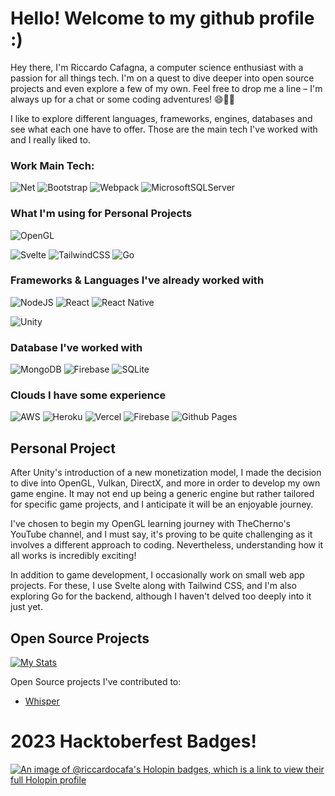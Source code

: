 
# Hello! Welcome to my github profile :)

Hey there, I'm Riccardo Cafagna, a computer science enthusiast with a passion for all things tech. I'm on a quest to dive deeper into open source projects and even explore a few of my own. Feel free to drop me a line – I'm always up for a chat or some coding adventures! 😄👨‍💻

I like to explore different languages, frameworks, engines, databases and see what each one have to offer. Those are the main tech I've worked with and I really liked to.

### Work Main Tech:

![Net](https://img.shields.io/badge/.NET-5C2D91?style=for-the-badge&logo=.net&logoColor=white)
![Bootstrap](https://img.shields.io/badge/bootstrap-%238511FA.svg?style=for-the-badge&logo=bootstrap&logoColor=white)
![Webpack](https://img.shields.io/badge/webpack-%238DD6F9.svg?style=for-the-badge&logo=webpack&logoColor=black)
![MicrosoftSQLServer](https://img.shields.io/badge/Microsoft%20SQL%20Server-CC2927?style=for-the-badge&logo=microsoft%20sql%20server&logoColor=white)

### What I'm using for Personal Projects

![OpenGL](https://img.shields.io/badge/OpenGL-%23FFFFFF.svg?style=for-the-badge&logo=opengl)

![Svelte](https://img.shields.io/badge/svelte-%23f1413d.svg?style=for-the-badge&logo=svelte&logoColor=white)
![TailwindCSS](https://img.shields.io/badge/tailwindcss-%2338B2AC.svg?style=for-the-badge&logo=tailwind-css&logoColor=white)
![Go](https://img.shields.io/badge/go-%2300ADD8.svg?style=for-the-badge&logo=go&logoColor=white)

### Frameworks & Languages I've already worked with

![NodeJS](https://img.shields.io/badge/node.js-6DA55F?style=for-the-badge&logo=node.js&logoColor=white)
![React](https://img.shields.io/badge/react-%2320232a.svg?style=for-the-badge&logo=react&logoColor=%2361DAFB)
![React Native](https://img.shields.io/badge/react_native-%2320232a.svg?style=for-the-badge&logo=react&logoColor=%2361DAFB)

![Unity](https://img.shields.io/badge/unity-%23000000.svg?style=for-the-badge&logo=unity&logoColor=white)

### Database I've worked with

![MongoDB](https://img.shields.io/badge/MongoDB-%234ea94b.svg?style=for-the-badge&logo=mongodb&logoColor=white)
![Firebase](https://img.shields.io/badge/Firebase-039BE5?style=for-the-badge&logo=Firebase&logoColor=white)
![SQLite](https://img.shields.io/badge/sqlite-%2307405e.svg?style=for-the-badge&logo=sqlite&logoColor=white)

### Clouds I have some experience

![AWS](https://img.shields.io/badge/AWS-%23FF9900.svg?style=for-the-badge&logo=amazon-aws&logoColor=white)
![Heroku](https://img.shields.io/badge/heroku-%23430098.svg?style=for-the-badge&logo=heroku&logoColor=white)
![Vercel](https://img.shields.io/badge/vercel-%23000000.svg?style=for-the-badge&logo=vercel&logoColor=white)
![Firebase](https://img.shields.io/badge/firebase-%23039BE5.svg?style=for-the-badge&logo=firebase)
![Github Pages](https://img.shields.io/badge/github%20pages-121013?style=for-the-badge&logo=github&logoColor=white)


## Personal Project

After Unity's introduction of a new monetization model, I made the decision to dive into OpenGL, Vulkan, DirectX, and more in order to develop my own game engine. It may not end up being a generic engine but rather tailored for specific game projects, and I anticipate it will be an enjoyable journey.

I've chosen to begin my OpenGL learning journey with TheCherno's YouTube channel, and I must say, it's proving to be quite challenging as it involves a different approach to coding. Nevertheless, understanding how it all works is incredibly exciting!

In addition to game development, I occasionally work on small web app projects. For these, I use Svelte along with Tailwind CSS, and I'm also exploring Go for the backend, although I haven't delved too deeply into it just yet.

## Open Source Projects

[![My Stats](https://awesome-github-stats.azurewebsites.net/user-stats/riccardocafa)](https://git.io/awesome-stats-card)

Open Source projects I've contributed to: 
- [Whisper](https://github.com/Dun-sin/Whisper)

# 2023 Hacktoberfest Badges!

[![An image of @riccardocafa's Holopin badges, which is a link to view their full Holopin profile](https://holopin.me/riccardocafa)](https://holopin.io/@riccardocafa)
